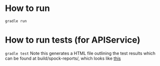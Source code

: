 # How to run
```gradle run```

# How to run tests (for APIService)
```gradle test```
Note this generates a HTML file outlining the test results which can be found at build/spock-reports/, which looks like [this](demo/api.APIServiceImplTest.html)



